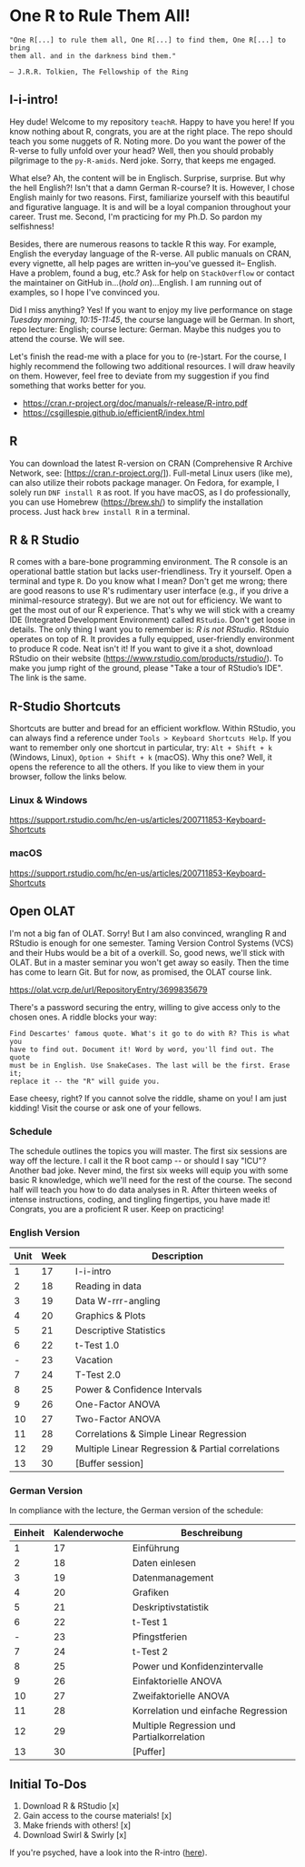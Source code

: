 # One R to Rule Them All!

    "One R[...] to rule them all, One R[...] to find them, One R[...] to bring
    them all. and in the darkness bind them." 
    
    – J.R.R. Tolkien, The Fellowship of the Ring 

## I-i-intro!

Hey dude! Welcome to my repository `teachR`. Happy to have you here! If you
know nothing about R, congrats, you are at the right place. The repo should
teach you some nuggets of R. Noting more. Do you want the power of the R-verse
to fully unfold over your head? Well, then you should probably pilgrimage to
the `py-R-amids`. Nerd joke. Sorry, that keeps me engaged.

What else? Ah, the content will be in Englisch. Surprise, surprise. But why the
hell English?! Isn't that a damn German R-course? It is. However, I chose
English mainly for two reasons. First, familiarize yourself with this beautiful
and figurative language. It is and will be a loyal companion throughout your
career. Trust me. Second, I'm practicing for my Ph.D. So pardon my selfishness!

Besides, there are numerous reasons to tackle R this way. For example, English
the everyday language of the R-verse. All public manuals on CRAN, every
vignette, all help pages are written in–you've guessed it– English. Have a
problem, found a bug, etc.? Ask for help on `StackOverflow` or contact the
maintainer on GitHub in...(*hold on*)...English. I am running out of examples,
so I hope I've convinced you. 

Did I miss anything? Yes! If you want to enjoy my live performance on stage
*Tuesday morning*, *10:15-11:45*, the course language will be German. In short,
repo lecture: English; course lecture: German. Maybe this nudges you to attend
the course. We will see.

Let's finish the read-me with a place for you to (re-)start. For the course, I
highly recommend the following two additional resources. I will draw heavily on
them. However, feel free to deviate from my suggestion if you find something
that works better for you.

- https://cran.r-project.org/doc/manuals/r-release/R-intro.pdf
- https://csgillespie.github.io/efficientR/index.html

## R 

You can download the latest R-version on CRAN (Comprehensive R Archive Network,
see: [https://cran.r-project.org/]). Full-metal Linux users (like me), can also
utilize their robots package manager. On Fedora, for example, I solely run `DNF
install R` as root. If you have macOS, as I do professionally, you can use
Homebrew (https://brew.sh/) to simplify the installation process. Just hack
`brew install R` in a terminal.


## R & R Studio

R comes with a bare-bone programming environment. The R console is an
operational battle station but lacks user-friendliness. Try it yourself. Open a
terminal and type `R`. Do you know what I mean? Don't get me wrong; there are
good reasons to use R's rudimentary user interface (e.g., if you drive a
minimal-resource strategy). But we are not out for efficiency. We want to get
the most out of our R experience. That's why we will stick with a creamy IDE
(Integrated Development Environment) called `RStudio`. Don't get loose in
details. The only thing I want you to remember is: *R is not RStudio*. RStduio
operates on top of R. It provides a fully equipped, user-friendly environment
to produce R code. Neat isn't it! If you want to give it a shot, download
RStudio on their website (https://www.rstudio.com/products/rstudio/). To make
you jump right of the ground, please "Take a tour of RStudio’s IDE". The link
is the same. 

## R-Studio Shortcuts 

Shortcuts are butter and bread for an efficient workflow. Within RStudio, you
can always find a reference under `Tools > Keyboard Shortcuts Help`. If you
want to remember only one shortcut in particular, try: `Alt + Shift + k`
(Windows, Linux), `Option + Shift + k` (macOS). Why this one? Well, it opens
the reference to all the others. If you like to view them in your browser,
follow the links below.

### Linux & Windows
https://support.rstudio.com/hc/en-us/articles/200711853-Keyboard-Shortcuts

### macOS 
https://support.rstudio.com/hc/en-us/articles/200711853-Keyboard-Shortcuts

## Open OLAT

I'm not a big fan of OLAT. Sorry! But I am also convinced, wrangling R and
RStudio is enough for one semester. Taming Version Control Systems (VCS) and
their Hubs would be a bit of a overkill. So, good news, we'll stick with OLAT.
But in a master seminar you won't get away so easily. Then the time has come to
learn Git. But for now, as promised, the OLAT course link.

https://olat.vcrp.de/url/RepositoryEntry/3699835679

There's a password securing the entry, willing to give access only to the
chosen ones. A riddle blocks your way: 

    Find Descartes' famous quote. What's it go to do with R? This is what you
    have to find out. Document it! Word by word, you'll find out. The quote
    must be in English. Use SnakeCases. The last will be the first. Erase it;
    replace it -- the "R" will guide you.

Ease cheesy, right? If you cannot solve the riddle, shame on you! I am just
kidding! Visit the course or ask one of your fellows.

### Schedule 

The schedule outlines the topics you will master. The first six sessions are
way off the lecture. I call it the R boot camp -- or should I say "ICU"?
Another bad joke. Never mind, the first six weeks will equip you with some
basic R knowledge, which we'll need for the rest of the course. The second half
will teach you how to do data analyses in R. After thirteen weeks of intense
instructions, coding, and tingling fingertips, you have made it! Congrats, you
are a proficient R user. Keep on practicing!

### English Version

| Unit | Week | Description |
|----- | ---- | ----------- |
| 1 | 17 | I-i-intro |
| 2 | 18 | Reading in data |
| 3 | 19 | Data W-rrr-angling |
| 4 | 20 | Graphics & Plots |
| 5 | 21 | Descriptive Statistics |
| 6 | 22 | t-Test 1.0 |
| - | 23 | Vacation |
| 7 | 24 | T-Test 2.0 |
| 8 | 25 | Power & Confidence Intervals |
| 9 | 26 | One-Factor ANOVA |
| 10 | 27 | Two-Factor ANOVA |
| 11 | 28 | Correlations & Simple Linear Regression |
| 12 | 29 | Multiple Linear Regression & Partial correlations |
| 13 | 30 | [Buffer session] |

### German Version

In compliance with the lecture, the German version of the schedule:

| Einheit | Kalenderwoche | Beschreibung |
|----- | ---- | ----------- |
| 1 | 17 | Einführung |
| 2 | 18 | Daten einlesen |
| 3 | 19 | Datenmanagement |
| 4 | 20 | Grafiken |
| 5 | 21 | Deskriptivstatistik |
| 6 | 22 | t-Test 1 |
| - | 23 | Pfingstferien |
| 7 | 24 | t-Test 2 |
| 8 | 25 | Power und Konfidenzintervalle |
| 9 | 26 | Einfaktorielle ANOVA |
| 10 | 27 | Zweifaktorielle ANOVA |
| 11 | 28 | Korrelation und einfache Regression |
| 12 | 29 | Multiple Regression und Partialkorrelation |
| 13 | 30 | [Puffer] |

## Initial To-Dos 

1. Download R & RStudio [x]
2. Gain access to the course materials! [x] 
3. Make friends with others! [x]
4. Download Swirl & Swirly [x] 

If you're psyched, have a look into the R-intro ([here](https://cran.r-project.org/doc/manuals/r-release/R-intro.pdf)).

